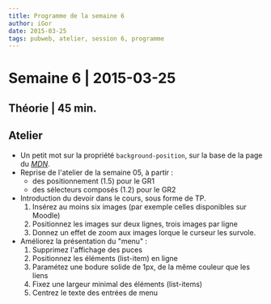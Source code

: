 ```yaml
---
title: Programme de la semaine 6
author: iGor
date: 2015-03-25
tags: pubweb, atelier, session 6, programme 
---
```


# Semaine 6 | 2015-03-25

## Théorie | 45 min.

## Atelier

   * Un petit mot sur la propriété `background-position`, sur la base de la page du [*MDN*](https://developer.mozilla.org/fr/docs/Web/CSS/background-position).
   * Reprise de l'atelier de la semaine 05, à partir :
      * des positionnement (1.5) pour le GR1
	  * des sélecteurs composés (1.2) pour le GR2
   * Introduction du devoir dans le cours, sous forme de TP.
      1. Insérez au moins six images (par exemple celles disponibles sur Moodle)
      2. Positionnez les images sur deux lignes, trois images par ligne
	  3. Donnez un effet de zoom aux images lorque le curseur les survole.
   * Améliorez la présentation du "menu" :
      1. Supprimez l'affichage des puces
	  2. Positionnez les éléments (list-item) en ligne
	  3. Paramétez une bodure solide de 1px, de la même couleur que les liens
	  4. Fixez une largeur minimal des éléments (list-items)
	  5. Centrez le texte des entrées de menu
